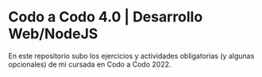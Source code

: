 ﻿# Codo a Codo 4.0 | Desarrollo Web/NodeJS
 
 En este repositorio subo los ejercicios y actividades obligatorias (y algunas opcionales) de mi cursada en Codo a Codo 2022.
